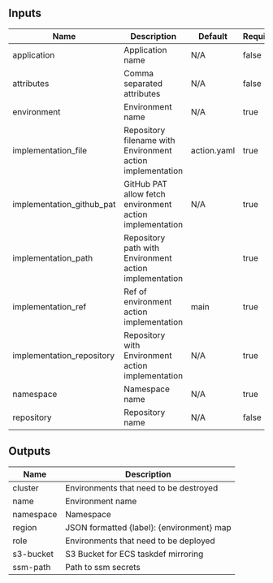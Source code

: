 <!-- markdownlint-disable -->

## Inputs

| Name | Description | Default | Required |
|------|-------------|---------|----------|
| application | Application name | N/A | false |
| attributes | Comma separated attributes | N/A | false |
| environment | Environment name | N/A | true |
| implementation\_file | Repository filename with Environment action implementation | action.yaml | true |
| implementation\_github\_pat | GitHub PAT allow fetch environment action implementation | N/A | true |
| implementation\_path | Repository path with Environment action implementation |  | true |
| implementation\_ref | Ref of environment action implementation | main | true |
| implementation\_repository | Repository with Environment action implementation | N/A | true |
| namespace | Namespace name | N/A | true |
| repository | Repository name | N/A | false |


## Outputs

| Name | Description |
|------|-------------|
| cluster | Environments that need to be destroyed |
| name | Environment name |
| namespace | Namespace |
| region | JSON formatted {label}: {environment} map |
| role | Environments that need to be deployed |
| s3-bucket | S3 Bucket for ECS taskdef mirroring |
| ssm-path | Path to ssm secrets |
<!-- markdownlint-restore -->
